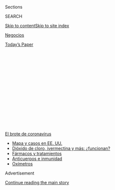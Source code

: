 <div id="app">

<div>

<div>

<div>

<div class="NYTAppHideMasthead css-1q2w90k e1suatyy0">

<div class="section css-ui9rw0 e1suatyy2">

<div class="css-eph4ug er09x8g0">

<div class="css-6n7j50">

</div>

<span class="css-1dv1kvn">Sections</span>

<div class="css-10488qs">

<span class="css-1dv1kvn">SEARCH</span>

</div>

[Skip to content](#site-content)[Skip to site
index](#site-index)

</div>

<div id="masthead-section-label" class="css-1wr3we4 eaxe0e00">

[Negocios](https://www.nytimes3xbfgragh.onion/es/section/negocios)

</div>

<div class="css-10698na e1huz5gh0">

</div>

</div>

<div id="masthead-bar-one" class="section hasLinks css-15hmgas e1csuq9d3">

<div class="css-uqyvli e1csuq9d0">

</div>

<div class="css-1uqjmks e1csuq9d1">

</div>

<div class="css-9e9ivx">

[](https://myaccount.nytimes3xbfgragh.onion/auth/login?response_type=cookie&client_id=vi)

</div>

<div class="css-1bvtpon e1csuq9d2">

[Today’s
Paper](https://www.nytimes3xbfgragh.onion/section/todayspaper)

</div>

</div>

</div>

</div>

<div data-aria-hidden="false">

<div id="site-content" data-role="main">

<div>

<div class="css-1aor85t" style="opacity:0.000000001;z-index:-1;visibility:hidden">

<div class="css-1hqnpie">

<div class="css-epjblv">

<span class="css-17xtcya">[Negocios](/es/section/negocios)</span><span class="css-x15j1o">|</span><span class="css-fwqvlz">Estás
viendo contenido apocalíptico de nuevo. Te decimos cómo dejar de
hacerlo</span>

</div>

<div class="css-k008qs">

<div class="css-1iwv8en">

<span class="css-18z7m18"></span>

<div>

</div>

</div>

<span class="css-1n6z4y">https://nyti.ms/30zszd0</span>

<div class="css-1705lsu">

<div class="css-4xjgmj">

<div class="css-4skfbu" data-role="toolbar" data-aria-label="Social Media Share buttons, Save button, and Comments Panel with current comment count" data-testid="share-tools">

  - 
  - 
  - 
  - 
    
    <div class="css-6n7j50">
    
    </div>

  - 
  - 

</div>

</div>

</div>

</div>

</div>

</div>

<div id="NYT_TOP_BANNER_REGION" class="css-13pd83m">

<div>

<div id="styln-prism-menu-1594831588949" class="section interactive-content interactive-size-medium css-1edisqu">

<div class="css-17ih8de interactive-body">

<div id="scroll-container" class="css-1gj85ro">

[<span class="styln-title-wrap"><span class="css-1pje3qr">El brote
de</span><span class="css-1pje3qr">
coronavirus</span></span>](https://www.nytimes3xbfgragh.onion/es/spotlight/coronavirus?action=click&pgtype=Article&state=default&region=TOP_BANNER&context=storylines_menu)

  - [Mapa y casos en EE.
    UU.](https://www.nytimes3xbfgragh.onion/es/interactive/2020/espanol/mundo/coronavirus-en-estados-unidos.html?action=click&pgtype=Article&state=default&region=TOP_BANNER&context=storylines_menu)
  - [Dióxido de cloro, ivermectina y más:
    ¿funcionan?](https://www.nytimes3xbfgragh.onion/es/2020/07/23/espanol/america-latina/bolivia-cloro-coronavirus-ivermectina.html?action=click&pgtype=Article&state=default&region=TOP_BANNER&context=storylines_menu)
  - [Fármacos y
    tratamientos](https://www.nytimes3xbfgragh.onion/es/interactive/2020/science/coronavirus-tratamientos-curas.html?action=click&pgtype=Article&state=default&region=TOP_BANNER&context=storylines_menu)
  - [Anticuerpos e
    inmunidad](https://www.nytimes3xbfgragh.onion/es/2020/07/28/espanol/ciencia-y-tecnologia/anticuerpos-coronavirus-inmunidad.html?action=click&pgtype=Article&state=default&region=TOP_BANNER&context=storylines_menu)
  - [Oxímetros](https://www.nytimes3xbfgragh.onion/es/2020/04/29/espanol/estilos-de-vida/oximetro-para-que-sirve.html?action=click&pgtype=Article&state=default&region=TOP_BANNER&context=storylines_menu)

</div>

</div>

</div>

</div>

</div>

<div id="top-wrapper" class="css-1sy8kpn">

<div id="top-slug" class="css-l9onyx">

Advertisement

</div>

[Continue reading the main
story](#after-top)

<div class="ad top-wrapper" style="text-align:center;height:100%;display:block;min-height:250px">

<div id="top" class="place-ad" data-position="top" data-size-key="top">

</div>

</div>

<div id="after-top">

</div>

</div>

<div>

<div id="sponsor-wrapper" class="css-1hyfx7x">

<div id="sponsor-slug" class="css-19vbshk">

Supported by

</div>

[Continue reading the main
story](#after-sponsor)

<div id="sponsor" class="ad sponsor-wrapper" style="text-align:center;height:100%;display:block">

</div>

<div id="after-sponsor">

</div>

</div>

<div class="css-186x18t">

Tecnología

</div>

<div class="css-1vkm6nb ehdk2mb0">

# Estás viendo contenido apocalíptico de nuevo. Te decimos cómo dejar de hacerlo

</div>

En una pandemia que nos obliga a quedarnos en casa, consumir de manera
continua noticias catastrofistas parece inevitable. Unos expertos en
salud ofrecen ayuda para romper la
adicción.

<div class="css-79elbk" data-testid="photoviewer-wrapper">

<div class="css-z3e15g" data-testid="photoviewer-wrapper-hidden">

</div>

<div class="css-1a48zt4 ehw59r15" data-testid="photoviewer-children">

![<span class="css-cnj6d5 e1z0qqy90" itemprop="copyrightHolder"><span class="css-1ly73wi e1tej78p0">Credit...</span><span><span>Glenn
Harvey</span></span></span>](https://static01.graylady3jvrrxbe.onion/images/2020/07/16/business/16Techfix-illo/15Techfix-illo-articleLarge.gif?quality=75&auto=webp&disable=upscale)

</div>

</div>

<div class="css-18e8msd">

<div class="css-vp77d3 epjyd6m0">

<div class="css-hus3qt ey68jwv0" data-aria-hidden="true">

[![Brian X.
Chen](https://static01.graylady3jvrrxbe.onion/images/2018/02/16/multimedia/author-brian-x-chen/author-brian-x-chen-thumbLarge.jpg
"Brian X. Chen")](https://www.nytimes3xbfgragh.onion/by/brian-x-chen)

</div>

<div class="css-1baulvz">

Por [<span class="css-1baulvz last-byline" itemprop="name">Brian X.
Chen</span>](https://www.nytimes3xbfgragh.onion/by/brian-x-chen)

</div>

</div>

  - 
    
    <div class="css-ld3wwf e16638kd2">
    
    Publicado 22 de julio de 2020Actualizado 24 de julio de
    2020
    
    </div>

  - 
    
    <div class="css-4xjgmj">
    
    <div class="css-pvvomx" data-role="toolbar" data-aria-label="Social Media Share buttons, Save button, and Comments Panel with current comment count" data-testid="share-tools">
    
      - 
      - 
      - 
      - 
        
        <div class="css-6n7j50">
        
        </div>
    
      - 
      - 
    
    </div>
    
    </div>

</div>

<div class="css-mdjrty">

[Read in
English](https://www.nytimes3xbfgragh.onion/2020/07/15/technology/personaltech/youre-doomscrolling-again-heres-how-to-snap-out-of-it.html "Read in English")

</div>

</div>

<div class="section meteredContent css-1r7ky0e" name="articleBody" itemprop="articleBody">

<div class="css-1fanzo5 StoryBodyCompanionColumn">

<div class="css-53u6y8">

[Regístrate para recibir nuestro
boletín](https://www.nytimes3xbfgragh.onion/newsletters/el-times) con
lo mejor de The New York Times.

-----

La alarma de tu celular suena a las seis de la mañana. Abres algunos
sitios de noticias y Facebook. Ves una mala noticia tras otra. Los casos
de coronavirus aumentan, al igual que las muertes. Los niños no pueden
regresar a la escuela. Tu restaurante y tu peluquería favoritos siguen
cerrados. La gente está perdiendo su empleo.

Todo es horrible. El mundo como lo recordamos ya no existe. De pronto ya
son las nueve de la mañana. No has salido de tu hoyo de desolación ni
siquiera para bañarte. Repites ese ejercicio de masoquismo durante el
almuerzo y una vez más mientras te preparas para dormir.

La experiencia de hundirse en las arenas movedizas de las emociones
mientras consumes sin parar noticias apocalípticas es tan común que
ahora hay una palabra en inglés para decirlo:
“[*doomscrolling*](https://www.merriam-webster.com/words-at-play/doomsurfing-doomscrolling-words-were-watching)”
(viene de la palabra “doom”, que significa “perdición”, y “scroll”, que
es el desplazamiento en vertical que se hace en las pantallas). Las
órdenes de confinamiento, que han agravado este comportamiento, nos
dejan pocas alternativas más para pasar el tiempo que fijar la mirada en
nuestras pantallas; según algunos cálculos, nuestro [tiempo frente a las
pantallas ha aumentado al menos un 50 por
ciento](https://www.axios.com/kids-screen-time-coronavirus-562073f6-0638-47f2-8ea3-4f8781d6b31b.html).

</div>

</div>

<div>

</div>

<div class="css-1fanzo5 StoryBodyCompanionColumn">

<div class="css-53u6y8">

No somos los únicos, pues muchos pasan por lo mismo. Sin embargo, ver
las redes hasta la perdición, combinado con la adicción a las pantallas,
podría afectar de manera importante nuestro bienestar mental y físico,
de acuerdo con expertos en materia de salud. Esta actividad puede hacer
que nos sintamos enojados, ansiosos, deprimidos, poco productivos y
menos conectados con nuestros seres queridos y con nosotros mismos.

</div>

</div>

<div class="css-1fanzo5 StoryBodyCompanionColumn">

<div class="css-53u6y8">

“Es el camino de menos resistencia para seguir consumiendo de manera
pasiva a través de las redes sociales”, dijo Vivek Murthy, un exdirector
general de Sanidad de Estados Unidos que ha escrito de manera exhaustiva
acerca del impacto de la soledad en la salud personal. “Debes salir de
ese ciclo. No solo se trata de desconectarte, sino también de lidiar con
el impacto que eso tiene en tu mente, el cual a menudo puede durar
horas”.

No temas: aún no estamos condenados y hay enfoques para modificar
nuestro comportamiento. Podemos establecer una estructura en nuestra
vida, para empezar, y continuar con la práctica de técnicas de
meditación Esto es lo que dicen los expertos en salud y bienestar.

## Crea un plan para controlar tu tiempo

Por naturaleza, las personas consumen información, y las noticias son
como dulces digitales que se sirven las 24 horas del día. Para
resistirse a este consumo continuo de información, podemos crear un plan
para controlar la cantidad de contenido que consumimos, de la misma
manera en que las personas pueden crear un régimen para perder peso,
dijo Adam Gazzaley, neurocientífico y coautor del libro [*The Distracted
Mind: Ancient Brains in a High-Tech
World*](https://mitpress.mit.edu/books/distracted-mind).

El primer paso es reconocer la carga que deslizar el dedo para ver más
noticias implica en nuestra salud, dijo Gazzaley. “Debes darte cuenta de
que no quieres vivir tu vida en un ciclo infinito de consumo de
noticias”, agregó. “Eso dejará de ser útil y te afectará, y ser una
persona informada será una ganancia decreciente”.

</div>

</div>

<div class="css-1fanzo5 StoryBodyCompanionColumn">

<div class="css-53u6y8">

El segundo paso es crear un plan realista al que puedas apegarte y
repetirlo hasta que se convierta en una costumbre.

Crear un calendario es un enfoque efectivo. Comienza por apartar tiempo
en tu calendario para todo tipo de cosas, desde actividades mundanas,
como dar un paseo en el exterior, hasta asuntos de negocios, como las
reuniones por videoconferencia.

Aparta ciertos momentos del día para leer noticias, si debes hacerlo. Si
te resulta útil, programa una alarma que suene tras diez minutos para
que dejes de ver contenido. Otro truco es ponerte una liga en la mano
mientras lees las noticias y, cuando creas que estás siendo víctima de
un círculo vicioso, date un ligazo en la muñeca, dijo Murthy.

También es importante reconsiderar las pausas. Antes de la pandemia,
solíamos visitar Facebook durante una de nuestras pausas típicas para
el almuerzo. Sin ningún lugar al cual ir para almorzar debido a las
órdenes de confinamiento, explorar internet se ha convertido en la
pausa de trabajo por defecto, una trampa evidente que podría llevar a
estar viendo noticias hasta la perdición.

En vez de quedarte pegado a una pantalla, da un paseo por la cuadra,
sube a la bicicleta fija o prepara tu bocadillo favorito. Y, sí, aparta
tiempo en el calendario incluso para tus pausas, dijo Gazzaley.

## Practica meditación

Los ejercicios de conciencia pueden ayudarnos a romper el ciclo de
consumo continuo de información o evitar que lleguemos a un lugar más
oscuro.

Sharon Salzberg, profesora de meditación y autora del libro [*Real
Change: Mindfulness to Heal Ourselves and the
World*](https://www.sharonsalzberg.com/realchange/), recomendó este
ejercicio para sentirse una conexión con los demás en una época en que
no podemos ver a muchas personas:

  - Inhala y exhala algunas veces, y piensa en las personas que te han
    ayudado en el pasado. Podrían ser tus amigos, colegas e incluso los
    empleados del restaurante que empacan tu comida para llevar.

  - Mientras imaginas a esas personas, mándales deseos positivos. Por
    ejemplo: “Que seas feliz. Que tengas paz. Que estés seguro. Que
    tengas salud”.

“De esa manera, regalas buenas vibras”, dijo Salzberg. “Es una manera
distinta de relacionarse y no sentirse aislado”.

</div>

</div>

<div class="css-1fanzo5 StoryBodyCompanionColumn">

<div class="css-53u6y8">

## Conéctate con los demás

El libro de Murthy, [*Together: The Healing Power of Human Connection in
a
Sometimes*](http://www.harperwave.com/book/9780062913296/Together-Vivek-H.-Murthy-MD/),
enfatiza la importancia de pasar 15 minutos al día en contacto con las
personas que más te importan. Eso puede ayudarnos a sentirnos menos
solos y resistirnos a ver las redes hasta la perdición.

Pero, ¿cómo podemos conectarnos con las personas cuando no podemos
verlas fácilmente? Al inicio de la pandemia, muchos de nosotros
recurrimos a las aplicaciones de videoconferencia para conectarnos
virtualmente con amigos, colegas y seres queridos. Ahora, más de cuatro
meses tras el inicio de la pandemia, muchos experimentan “[fatiga de
Zoom](https://www.nytimes3xbfgragh.onion/2020/05/20/smarter-living/coronavirus-zoom-facetime-fatigue.html)”.

Murthy dijo que él también se estaba cansado del dolor de cuello causado
por las videollamadas constantes y había comenzado a tomar muchas
llamadas personales y de trabajo en el celular al dar un paseo, lo cual
le da energía y lo ayuda a mantenerse concentrado.

Murthy también recomendó que las personas traten de formar un *moai*,
que en japonés significa grupo de apoyo social. Podría ser un pequeño
grupo de amigos que se reúnan de manera constante —por teléfono, por
videollamada o en persona a una distancia segura— y acepten cuidarse. Él
y dos amigos formaron un *moai*, y, una vez al mes, pasan dos horas
poniéndose al corriente mientras conversan de manera sincera acerca de
asuntos personales relacionados con la salud, las parejas y las
finanzas.

Puede ser difícil modificar tu comportamiento de manera independiente.
Podrías decirle a tu *moai* que quieres dejar de estar leyendo las redes
incansablemente, y ellos podrían ayudarte a cumplir. Murthy dijo que la
conversación con sus amigos en el formato *moai* estaba cerca y que
planeaba hablar de tener una relación más sana con las redes sociales,
porque en ocasiones él también cae en el círculo vicioso.

“La idea de apartar tiempo para las personas que te importan, ya sean
quince minutos o más, es muy importante en un mundo donde han
desaparecido los límites entre el día y la noche, entre la semana y el
fin de semana”, dijo.

Brian X. Chen es columnista de tecnología. Reseña productos y escribe
[Tech Fix](https://www.nytimes3xbfgragh.onion/column/tech-fix), una
columna sobre cómo resolver problemas relacionados con la tecnología.
Antes de unirse al Times en 2011, reportó sobre Apple y la industria
inalámbrica para Wired. [@bxchen](https://twitter.com/bxchen)

</div>

</div>

<div>

</div>

<div class="css-1fanzo5 StoryBodyCompanionColumn">

<div class="css-53u6y8">

-----

</div>

</div>

</div>

<div>

</div>

<div>

</div>

<div>

</div>

<div>

<div id="bottom-wrapper" class="css-1ede5it">

<div id="bottom-slug" class="css-l9onyx">

Advertisement

</div>

[Continue reading the main
story](#after-bottom)

<div id="bottom" class="ad bottom-wrapper" style="text-align:center;height:100%;display:block;min-height:90px">

</div>

<div id="after-bottom">

</div>

</div>

</div>

</div>

</div>

## Site Index

<div>

</div>

## Site Information Navigation

  - [© <span>2020</span> <span>The New York Times
    Company</span>](https://help.nytimes3xbfgragh.onion/hc/en-us/articles/115014792127-Copyright-notice)

<!-- end list -->

  - [NYTCo](https://www.nytco.com/)
  - [Contact
    Us](https://help.nytimes3xbfgragh.onion/hc/en-us/articles/115015385887-Contact-Us)
  - [Work with us](https://www.nytco.com/careers/)
  - [Advertise](https://nytmediakit.com/)
  - [T Brand Studio](http://www.tbrandstudio.com/)
  - [Your Ad
    Choices](https://www.nytimes3xbfgragh.onion/privacy/cookie-policy#how-do-i-manage-trackers)
  - [Privacy](https://www.nytimes3xbfgragh.onion/privacy)
  - [Terms of
    Service](https://help.nytimes3xbfgragh.onion/hc/en-us/articles/115014893428-Terms-of-service)
  - [Terms of
    Sale](https://help.nytimes3xbfgragh.onion/hc/en-us/articles/115014893968-Terms-of-sale)
  - [Site
    Map](https://spiderbites.nytimes3xbfgragh.onion)
  - [Help](https://help.nytimes3xbfgragh.onion/hc/en-us)
  - [Subscriptions](https://www.nytimes3xbfgragh.onion/subscription?campaignId=37WXW)

</div>

</div>

</div>

</div>
